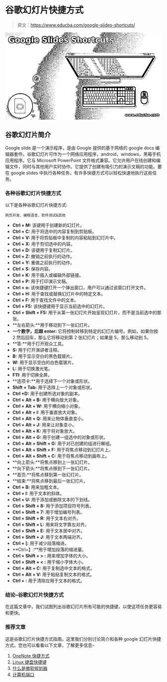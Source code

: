# 谷歌幻灯片快捷方式

> 原文：<https://www.educba.com/google-slides-shortcuts/>

![Google Slides Shortcuts](img/8c607ee940c300a654ea696df258222e.png)



## 谷歌幻灯片简介

Google slide 是一个演示程序，是由 Google 提供的基于网络的 google docs 编辑器套件。谷歌幻灯片可作为一个网络应用程序，android，windows，黑莓手机应用程序。它与 Microsoft PowerPoint 文件格式兼容。它允许用户在线创建和编辑文件，同时与其他用户实时协作。它提供了创建有吸引力的演示文稿的功能。要在 google slides 中执行各种任务，有许多快捷方式可以轻松快速地执行这些任务。

### 各种谷歌幻灯片快捷方式

以下是各种谷歌幻灯片快捷方式:

<small>网页开发、编程语言、软件测试&其他</small>

*   **Ctrl + M:** 该键用于创建新的幻灯片。
*   **Ctrl + C:** 用于将选中的内容复制到剪贴板。
*   **Ctrl + V:** 用于将剪贴板中复制的内容粘贴到幻灯片中。
*   **Ctrl + X:** 用于剪切选中的内容。
*   **Ctrl + D:** 该键用于复制幻灯片。
*   **Ctrl + Z:** 撤销之前执行的动作。
*   **Ctrl + Y:** 重做之前执行的动作。
*   **Ctrl + S:** 保存内容。
*   **Ctrl + K:** 用于插入或编辑外部链接。
*   **Ctrl + P:** 用于打印演示文稿。
*   **Ctrl + o:** 该快捷键打开一个弹出窗口，用户可以通过该窗口打开文件。
*   **Ctrl + H:** 用于查找或替换幻灯片中的特定文本。
*   **Ctrl + F:** 用于查找文件中的文本。
*   **Ctrl + F5:** 该快捷键用于显示当前选中的幻灯片。
*   **Ctrl + Shift + F5:** 用于从第一张幻灯片开始呈现幻灯片，而不是当前选中的那张。
*   **左右箭头:**用于移动到下一张幻灯片。
*   **一个数字，后跟 enter:** 它将控制转移到特定的幻灯片编号。例如，如果你按 2 然后回车，那么它将移动到第 2 张幻灯片；如果是 5，那么移动到 5。
*   **答:**用于打开观众工具。
*   **S:** 用于打开演讲者注释。
*   **B:** 用于显示空白的黑色载玻片。
*   **W:** 用于显示空白的白色载玻片。
*   **L:** 用于切换激光笔。
*   **F11:** 用于切换全屏。
*   **选项卡:**用于选择下一个对象或形状。
*   **Shift + Tab:** 用于选择上一个对象或形状。
*   **Ctrl +D:** 用于创建所选对象的副本。
*   **Ctrl + Alt + B:** 用于横向放大对象。
*   **Ctrl + Alt + W:** 用于横向缩小对象。
*   **Ctrl + Alt + I:** 用于垂直放大对象。
*   **Ctrl + Alt + Q:** 用来让物体垂直变小。
*   **Ctrl + Alt + J:** 用来让对象变小。
*   **Ctrl + Alt + K:** 用于将对象放大。
*   **Ctrl + Alt + G:** 用于创建一组选中的对象或形状。
*   **Ctrl + Alt + Shift + G:** 用于对已创建的组进行解组。
*   **Ctrl + Alt + Shift + F:** 用于将焦点移动到幻灯片上。
*   **Ctrl + Alt + Shift + C:** 用于将焦点移动到画布上。
*   **向上箭头:**将焦点移到上一张幻灯片。
*   **向下箭头:**将焦点移到下一张幻灯片。
*   **首页:**将焦点移到第一张幻灯片。
*   **结束:**将焦点移到最后一张幻灯片。
*   **Ctrl + B:** 用来加粗文本。
*   **Ctrl + I:** 用于文本的斜体。
*   **Ctrl + U:** 用于添加或删除文本的下划线。
*   **Ctrl + Shift + 8:** 用于添加项目符号列表。
*   **Ctrl + Shift + 7:** 用于增加编号列表。
*   **Ctrl + Shift + R:** 用于文本右对齐。
*   **Ctrl + Shift + L:** 用来将文字靠左对齐。
*   **Ctrl + Shift + E:** 用于文本居中对齐。
*   **Ctrl + Shift + J:** 用于文本两端对齐。
*   **Ctrl + [:** 用于减少段落缩进。
*   **Ctrl+】:**用于增加段落的缩进量。
*   **Ctrl + Shift + > :** 用来增加字体的大小。
*   **Ctrl + Shift + < :** 用于缩小字体大小。
*   **Ctrl + Alt + C:** 用于复制选中文本的格式。
*   **Ctrl + Alt + V:** 用于粘贴复制文本的格式。
*   **Ctrl + \:** 用于清除应用于文本的格式。

### 结论–谷歌幻灯片快捷方式

在这篇文章中，我们试图列出谷歌幻灯片所有可能的快捷键，以使这项任务更容易和更快。

### 推荐文章

这是谷歌幻灯片快捷方式指南。这里我们分别讨论简介和各种 google 幻灯片快捷方式。您也可以看看以下文章，了解更多信息–

1.  [OneNote 快捷方式](https://www.educba.com/onenote-shortcuts/)
2.  [Linux 键盘快捷键](https://www.educba.com/linux-keyboard-shortcuts/)
3.  [什么是微软规划器](https://www.educba.com/what-is-microsoft-planner/)
4.  [计算机端口](https://www.educba.com/computer-ports/)






